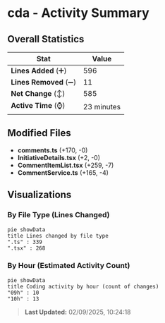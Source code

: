 # cda - Activity Summary 

## Overall Statistics

| Stat                   | Value                                                             |
| ---------------------- | ----------------------------------------------------------------- |
| **Lines Added** (➕)   | 596                                          |
| **Lines Removed** (➖) | 11                                        |
| **Net Change** (↕)    | 585                |
| **Active Time** (⌚)   | 23 minutes |


## Modified Files
- **comments.ts** (+170, -0)
- **InitiativeDetails.tsx** (+2, -0)
- **CommentItemList.tsx** (+259, -7)
- **CommentService.ts** (+165, -4)

## Visualizations

### By File Type (Lines Changed)

```mermaid
pie showData
title Lines changed by file type
".ts" : 339
".tsx" : 268
```

### By Hour (Estimated Activity Count)

```mermaid
pie showData
title Coding activity by hour (count of changes)
"09h" : 10
"10h" : 13
```


> **Last Updated:** 02/09/2025, 10:24:18